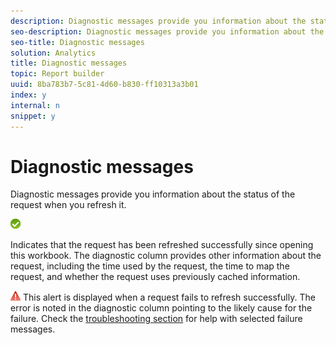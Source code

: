```yaml
---
description: Diagnostic messages provide you information about the status of the request when you refresh it.
seo-description: Diagnostic messages provide you information about the status of the request when you refresh it.
seo-title: Diagnostic messages
solution: Analytics
title: Diagnostic messages
topic: Report builder
uuid: 8ba783b7-5c81-4d60-b830-ff10313a3b01
index: y
internal: n
snippet: y
---
```


# Diagnostic messages

Diagnostic messages provide you information about the status of the request when you refresh it.

 ![icon_notice_success.gif](assets/icon_notice_success.gif)

Indicates that the request has been refreshed successfully since opening this workbook. The diagnostic column provides other information about the request, including the time used by the request, the time to map the request, and whether the request uses previously cached information.

![icon_notice_warn.gif](assets/icon_notice_warn.gif) This alert is displayed when a request fails to refresh successfully. The error is noted in the diagnostic column pointing to the likely cause for the failure. Check the [troubleshooting section](../../../analyze/report-builder/troubleshoot.md#concept_DC4DEC4089A14969903A405366E547A4) for help with selected failure messages. 
